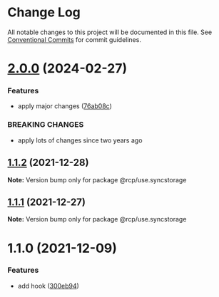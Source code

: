 # Change Log

All notable changes to this project will be documented in this file.
See [Conventional Commits](https://conventionalcommits.org) for commit guidelines.

# [2.0.0](https://github.com/imcuttle/rcp/compare/@rcp/use.syncstorage@1.1.2...@rcp/use.syncstorage@2.0.0) (2024-02-27)

### Features

- apply major changes ([76ab08c](https://github.com/imcuttle/rcp/commit/76ab08c0b961d33963a59f95d061f5cced94483c))

### BREAKING CHANGES

- apply lots of changes since two years ago

<a name="1.1.2"></a>

## [1.1.2](https://github.com/imcuttle/rcp/compare/@rcp/use.syncstorage@1.1.1...@rcp/use.syncstorage@1.1.2) (2021-12-28)

**Note:** Version bump only for package @rcp/use.syncstorage

<a name="1.1.1"></a>

## [1.1.1](https://github.com/imcuttle/rcp/compare/@rcp/use.syncstorage@1.1.0...@rcp/use.syncstorage@1.1.1) (2021-12-27)

**Note:** Version bump only for package @rcp/use.syncstorage

<a name="1.1.0"></a>

# 1.1.0 (2021-12-09)

### Features

- add hook ([300eb94](https://github.com/imcuttle/rcp/commit/300eb94))
